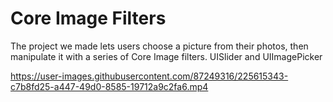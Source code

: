 # Core Image Filters

The project we made lets users choose a picture from their photos, then manipulate it with a series of Core Image filters. UISlider and UIImagePicker



https://user-images.githubusercontent.com/87249316/225615343-c7b8fd25-a447-49d0-8585-19712a9c2fa6.mp4

